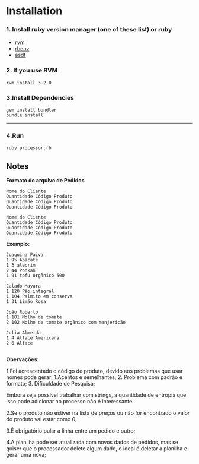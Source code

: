 # Installation

### 1. Install ruby version manager (one of these list) or ruby

* [rvm](https://rvm.io)
* [rbenv](https://github.com/rbenv/rbenv)
* [asdf](https://asdf-vm.com)

### 2. If you use RVM

```
rvm install 3.2.0
```


### 3.Install Dependencies
```
gem install bundler
bundle install
```
___

### 4.Run

```
ruby processor.rb 
```

## Notes

**Formato do arquivo de Pedidos**
   
```
Nome do Cliente
Quantidade Código Produto
Quantidade Código Produto
Quantidade Código Produto

Nome do Cliente
Quantidade Código Produto
Quantidade Código Produto
Quantidade Código Produto
```

**Exemplo:**

```
Joaquina Paiva
1 95 Abacate
1 3 alecrim
2 44 Ponkan
1 91 tofu orgânico 500

Calado Mayara
1 120 Pão integral
1 104 Palmito em conserva
1 31 Limão Rosa

João Roberto
1 101 Molho de tomate
2 102 Molho de tomate orgânico com manjericão

Julia Almeida
1 4 Alface Americana
2 6 Alface


```

**Obervações**: 

1.Foi acrescentado o código de produto, devido aos problemas que usar nomes pode gerar;
    1.Acentos e semelhantes; 
    2. Problema com padrão e formato; 
    3. Dificuldade de Pesquisa;

Embora seja possível trabalhar com strings, a quantidade de entropia que isso pode adicionar ao processo 
não é interessante.

2.Se o produto não estiver na lista de preços ou não for encontrado o valor do produto vai estar como 0;

3.É obrigatório pular a linha entre um pedido e outro;

4.A planilha pode ser atualizada com novos dados de pedidos, mas se quiser que o processador delete algum
dado, o ideal é deletar a planilha e gerar uma nova;

  
